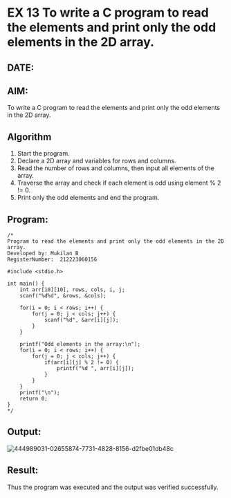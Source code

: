 # EX 13 To write a C program to read the elements and print only the odd elements in the 2D array.
## DATE:
## AIM:
To write a C program to read the elements and print only the odd elements in the 2D array.

## Algorithm
1. Start the program.
2. Declare a 2D array and variables for rows and columns.
3. Read the number of rows and columns, then input all elements of the array.
4. Traverse the array and check if each element is odd using element % 2 != 0.
5. Print only the odd elements and end the program.

## Program:
```
/*
Program to read the elements and print only the odd elements in the 2D array.
Developed by: Mukilan B
RegisterNumber:  212223060156

#include <stdio.h>

int main() {
    int arr[10][10], rows, cols, i, j;
    scanf("%d%d", &rows, &cols);

    for(i = 0; i < rows; i++) {
        for(j = 0; j < cols; j++) {
            scanf("%d", &arr[i][j]);
        }
    }

    printf("Odd elements in the array:\n");
    for(i = 0; i < rows; i++) {
        for(j = 0; j < cols; j++) {
            if(arr[i][j] % 2 != 0) {
                printf("%d ", arr[i][j]);
            }
        }
    }
    printf("\n");
    return 0;
}
*/
```

## Output:
![444989031-02655874-7731-4828-8156-d2fbe01db48c](https://github.com/user-attachments/assets/0951f81d-9db1-4cb6-bf7b-e79575a8b6c9)



## Result:
Thus the program was executed and the output was verified successfully.
